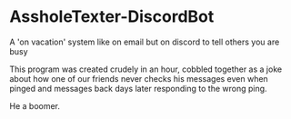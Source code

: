 # AssholeTexter-DiscordBot
A 'on vacation' system like on email but on discord to tell others you are busy

This program was created crudely in an hour, cobbled together as a joke about how one of our friends never checks his messages even when pinged and messages back days later responding to the wrong ping.

He a boomer.
